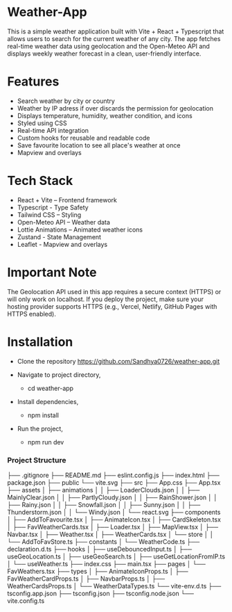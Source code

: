 # Weather-App

This is a simple weather application built with Vite + React + Typescript that allows users to search for the current weather of any city. The app fetches real-time weather data using geolocation and the Open-Meteo API and displays weekly weather forecast in a clean, user-friendly interface.

# Features

- Search weather by city or country
- Weather by IP adress if over discards the permission for geolocation
- Displays temperature, humidity, weather condition, and icons
- Styled using CSS
- Real-time API integration
- Custom hooks for reusable and readable code
- Save favourite location to see all place's weather at once
- Mapview and overlays

# Tech Stack

- React + Vite – Frontend framework
- Typescript - Type Safety
- Tailwind CSS – Styling
- Open-Meteo API – Weather data
- Lottie Animations – Animated weather icons
- Zustand - State Management
- Leaflet - Mapview and overlays

# Important Note

The Geolocation API used in this app requires a secure context (HTTPS) or will only work on localhost.
If you deploy the project, make sure your hosting provider supports HTTPS (e.g., Vercel, Netlify, GitHub Pages with HTTPS enabled).

# Installation

- Clone the repository
  https://github.com/Sandhya0726/weather-app.git

- Navigate to project directory,

  - cd weather-app

- Install dependencies,

  - npm install

- Run the project,
  - npm run dev

### Project Structure

├── .gitignore
├── README.md
├── eslint.config.js
├── index.html
├── package.json
├── public
└── vite.svg
├── src
├── App.css
├── App.tsx
├── assets
│ ├── animations
│ │ ├── LoaderClouds.json
│ │ ├── MainlyClear.json
│ │ ├── PartlyCloudy.json
│ │ ├── RainShower.json
│ │ ├── Rainy.json
│ │ ├── Snowfall.json
│ │ ├── Sunny.json
│ │ ├── Thunderstorm.json
│ │ └── Windy.json
│ └── react.svg
├── components
│ ├── AddToFavourite.tsx
│ ├── AnimateIcon.tsx
│ ├── CardSkeleton.tsx
│ ├── FavWeatherCards.tsx
│ ├── Loader.tsx
│ ├── MapView.tsx
│ ├── Navbar.tsx
│ ├── Weather.tsx
│ ├── WeatherCards.tsx
│ └── store
│ │ └── AddToFavStore.ts
├── constants
│ └── WeatherCode.ts
├── declaration.d.ts
├── hooks
│ ├── useDebouncedInput.ts
│ ├── useGeoLocation.ts
│ ├── useGeoSearch.ts
│ ├── useGetLocationFromIP.ts
│ └── useWeather.ts
├── index.css
├── main.tsx
├── pages
│ └── FavWeathers.tsx
├── types
│ ├── AnimateIconProps.ts
│ ├── FavWeatherCardProps.ts
│ ├── NavbarProps.ts
│ ├── WeatherCardsProps.ts
│ └── WeatherDataTypes.ts
└── vite-env.d.ts
├── tsconfig.app.json
├── tsconfig.json
├── tsconfig.node.json
└── vite.config.ts
